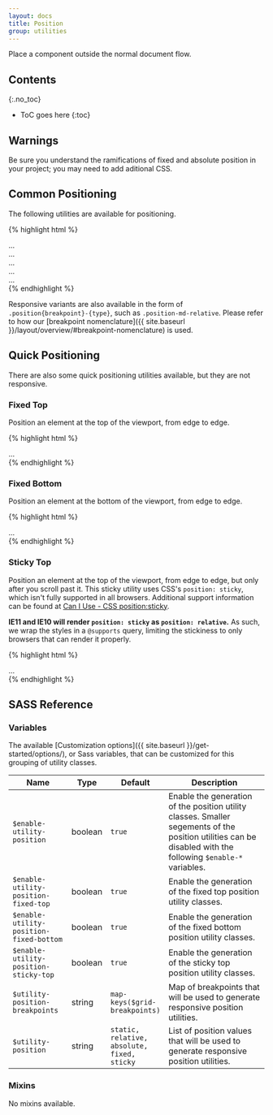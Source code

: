 ```yaml
---
layout: docs
title: Position
group: utilities
---
```


Place a component outside the normal document flow.

## Contents
{:.no_toc}

* ToC goes here
{:toc}

## Warnings

Be sure you understand the ramifications of fixed and absolute position in your project; you may need to add aditional CSS.

## Common Positioning

The following utilities are available for positioning.

{% highlight html %}
<div class="position-static">...</div>
<div class="position-relative">...</div>
<div class="position-absolute">...</div>
<div class="position-fixed">...</div>
<div class="position-sticky">...</div>
{% endhighlight %}

Responsive variants are also available in the form of `.position{breakpoint}-{type}`, such as `.position-md-relative`. Please refer to how our [breakpoint nomenclature]({{ site.baseurl }}/layout/overview/#breakpoint-nomenclature) is used.

## Quick Positioning

There are also some quick positioning utilities available, but they are not responsive.

### Fixed Top

Position an element at the top of the viewport, from edge to edge.

{% highlight html %}
<div class="fixed-top">...</div>
{% endhighlight %}

### Fixed Bottom

Position an element at the bottom of the viewport, from edge to edge.

{% highlight html %}
<div class="fixed-bottom">...</div>
{% endhighlight %}

### Sticky Top

Position an element at the top of the viewport, from edge to edge, but only after you scroll past it.
This sticky utility uses CSS's `position: sticky`, which isn't fully supported in all browsers.  Additional support information can be found at [Can I Use - CSS position:sticky](https://caniuse.com/#feat=css-sticky).

**IE11 and IE10 will render `position: sticky` as `position: relative`.** As such, we wrap the styles in a `@supports` query, limiting the stickiness to only browsers that can render it properly.

{% highlight html %}
<div class="sticky-top">...</div>
{% endhighlight %}

## SASS Reference

### Variables

The available [Customization options]({{ site.baseurl }}/get-started/options/), or Sass variables, that can be customized for this grouping of utility classes.

<div class="table-scroll">
    <table class="table table-bordered table-striped">
        <thead>
            <tr>
                <th style="width: 100px;">Name</th>
                <th style="width: 50px;">Type</th>
                <th style="width: 50px;">Default</th>
                <th>Description</th>
            </tr>
        </thead>
        <tbody>
            <tr>
                <td><code>$enable-utility-position</code></td>
                <td>boolean</td>
                <td><code>true</code></td>
                <td>
                    Enable the generation of the position utility classes.
                    Smaller segements of the position utilities can be disabled with the following <code>$enable-*</code> variables.
                </td>
            </tr>
            <tr>
                <td><code>$enable-utility-position-fixed-top</code></td>
                <td>boolean</td>
                <td><code>true</code></td>
                <td>
                    Enable the generation of the fixed top position utility classes.
                </td>
            </tr>
            <tr>
                <td><code>$enable-utility-position-fixed-bottom</code></td>
                <td>boolean</td>
                <td><code>true</code></td>
                <td>
                    Enable the generation of the fixed bottom position utility classes.
                </td>
            </tr>
            <tr>
                <td><code>$enable-utility-position-sticky-top</code></td>
                <td>boolean</td>
                <td><code>true</code></td>
                <td>
                    Enable the generation of the sticky top position utility classes.
                </td>
            </tr>
            <tr>
                <td><code>$utility-position-breakpoints</code></td>
                <td>string</td>
                <td><code>map-keys($grid-breakpoints)</code></td>
                <td>
                    Map of breakpoints that will be used to generate responsive position utilities.
                </td>
            </tr>
            <tr>
                <td><code>$utility-position</code></td>
                <td>string</td>
                <td><code>static, relative, absolute, fixed, sticky</code></td>
                <td>
                    List of position values that will be used to generate responsive position utilities.
                </td>
            </tr>
        </tbody>
    </table>
</div>

### Mixins

No mixins available.
